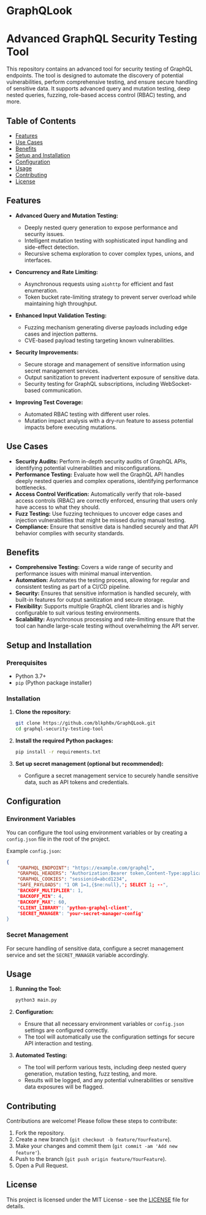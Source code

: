 # GraphQLook

# Advanced GraphQL Security Testing Tool

This repository contains an advanced tool for security testing of GraphQL endpoints. The tool is designed to automate the discovery of potential vulnerabilities, perform comprehensive testing, and ensure secure handling of sensitive data. It supports advanced query and mutation testing, deep nested queries, fuzzing, role-based access control (RBAC) testing, and more.

## Table of Contents

- [Features](#features)
- [Use Cases](#use-cases)
- [Benefits](#benefits)
- [Setup and Installation](#setup-and-installation)
- [Configuration](#configuration)
- [Usage](#usage)
- [Contributing](#contributing)
- [License](#license)

## Features

- **Advanced Query and Mutation Testing:**
  - Deeply nested query generation to expose performance and security issues.
  - Intelligent mutation testing with sophisticated input handling and side-effect detection.
  - Recursive schema exploration to cover complex types, unions, and interfaces.

- **Concurrency and Rate Limiting:**
  - Asynchronous requests using `aiohttp` for efficient and fast enumeration.
  - Token bucket rate-limiting strategy to prevent server overload while maintaining high throughput.

- **Enhanced Input Validation Testing:**
  - Fuzzing mechanism generating diverse payloads including edge cases and injection patterns.
  - CVE-based payload testing targeting known vulnerabilities.

- **Security Improvements:**
  - Secure storage and management of sensitive information using secret management services.
  - Output sanitization to prevent inadvertent exposure of sensitive data.
  - Security testing for GraphQL subscriptions, including WebSocket-based communication.

- **Improving Test Coverage:**
  - Automated RBAC testing with different user roles.
  - Mutation impact analysis with a dry-run feature to assess potential impacts before executing mutations.

## Use Cases

- **Security Audits:** Perform in-depth security audits of GraphQL APIs, identifying potential vulnerabilities and misconfigurations.
- **Performance Testing:** Evaluate how well the GraphQL API handles deeply nested queries and complex operations, identifying performance bottlenecks.
- **Access Control Verification:** Automatically verify that role-based access controls (RBAC) are correctly enforced, ensuring that users only have access to what they should.
- **Fuzz Testing:** Use fuzzing techniques to uncover edge cases and injection vulnerabilities that might be missed during manual testing.
- **Compliance:** Ensure that sensitive data is handled securely and that API behavior complies with security standards.

## Benefits

- **Comprehensive Testing:** Covers a wide range of security and performance issues with minimal manual intervention.
- **Automation:** Automates the testing process, allowing for regular and consistent testing as part of a CI/CD pipeline.
- **Security:** Ensures that sensitive information is handled securely, with built-in features for output sanitization and secure storage.
- **Flexibility:** Supports multiple GraphQL client libraries and is highly configurable to suit various testing environments.
- **Scalability:** Asynchronous processing and rate-limiting ensure that the tool can handle large-scale testing without overwhelming the API server.

## Setup and Installation

### Prerequisites

- Python 3.7+
- `pip` (Python package installer)

### Installation

1. **Clone the repository:**

   ```bash
   git clone https://github.com/blkph0x/GraphQLook.git
   cd graphql-security-testing-tool
   ```

2. **Install the required Python packages:**

   ```bash
   pip install -r requirements.txt
   ```

3. **Set up secret management (optional but recommended):**
   - Configure a secret management service to securely handle sensitive data, such as API tokens and credentials.

## Configuration

### Environment Variables

You can configure the tool using environment variables or by creating a `config.json` file in the root of the project.

Example `config.json`:

```json
{
    "GRAPHQL_ENDPOINT": "https://example.com/graphql",
    "GRAPHQL_HEADERS": "Authorization:Bearer token,Content-Type:application/json",
    "GRAPHQL_COOKIES": "sessionid=abcd1234",
    "SAFE_PAYLOADS": "1 OR 1=1,{$ne:null},"; SELECT 1; --",
    "BACKOFF_MULTIPLIER": 1,
    "BACKOFF_MIN": 4,
    "BACKOFF_MAX": 60,
    "CLIENT_LIBRARY": "python-graphql-client",
    "SECRET_MANAGER": "your-secret-manager-config"
}
```

### Secret Management

For secure handling of sensitive data, configure a secret management service and set the `SECRET_MANAGER` variable accordingly.

## Usage

1. **Running the Tool:**

   ```bash
   python3 main.py
   ```

2. **Configuration:**
   - Ensure that all necessary environment variables or `config.json` settings are configured correctly.
   - The tool will automatically use the configuration settings for secure API interaction and testing.

3. **Automated Testing:**
   - The tool will perform various tests, including deep nested query generation, mutation testing, fuzz testing, and more.
   - Results will be logged, and any potential vulnerabilities or sensitive data exposures will be flagged.

## Contributing

Contributions are welcome! Please follow these steps to contribute:

1. Fork the repository.
2. Create a new branch (`git checkout -b feature/YourFeature`).
3. Make your changes and commit them (`git commit -am 'Add new feature'`).
4. Push to the branch (`git push origin feature/YourFeature`).
5. Open a Pull Request.

## License

This project is licensed under the MIT License - see the [LICENSE](LICENSE) file for details.
